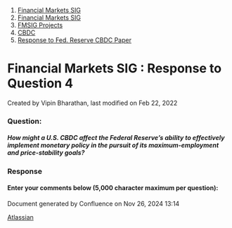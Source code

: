 1. [Financial Markets SIG](index.html)
2. [Financial Markets SIG](Financial-Markets-SIG_20545549.html)
3. [FMSIG Projects](FMSIG-Projects_20545678.html)
4. [CBDC](CBDC_20547146.html)
5. [Response to Fed. Reserve CBDC Paper](Response-to-Fed.-Reserve-CBDC-Paper_20547182.html)

# Financial Markets SIG : Response to Question 4

Created by Vipin Bharathan, last modified on Feb 22, 2022

### **Question:**

##### How might a U.S. CBDC affect the Federal Reserve’s ability to effectively implement monetary policy in the pursuit of its maximum-employment and price-stability goals?

### **Response**

#### Enter your comments below (5,000 character maximum per question):

Document generated by Confluence on Nov 26, 2024 13:14

[Atlassian](http://www.atlassian.com/)

